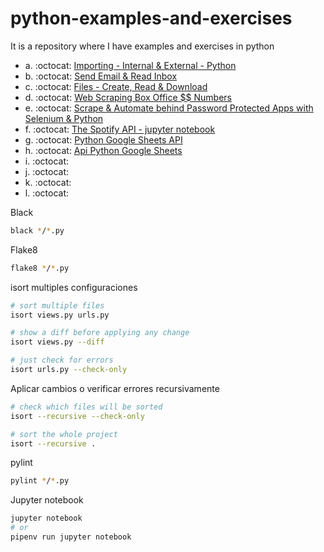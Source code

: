 # python-examples-and-exercises

It is a repository where I have examples and exercises in python

-   a. :octocat: [Importing - Internal & External - Python](https://github.com/macknilan/python-examples-and-exercises/tree/main/n_day_python/importing_internal__external-python)
-   b. :octocat: [Send Email & Read Inbox](https://github.com/macknilan/python-examples-and-exercises/tree/main/n_day_python/send_email__read_inbox)
-   c. :octocat: [Files - Create, Read & Download](https://github.com/macknilan/python-examples-and-exercises/tree/main/n_day_python/files__create_read__download)
-   d. :octocat: [Web Scraping Box Office $$ Numbers](https://github.com/macknilan/python-examples-and-exercises/tree/main/n_day_python/web_scraping_box_office_numbers)
-   e. :octocat: [Scrape & Automate behind Password Protected Apps with Selenium & Python](https://github.com/macknilan/python-examples-and-exercises/tree/main/n_day_python/scrape__automate_behind_password_protected_apps_with_selenium__python)
-   f. :octocat: [The Spotify API - jupyter notebook](https://github.com/macknilan/python-examples-and-exercises/tree/main/n_day_python/the_spotify_api)
-   g. :octocat: [Python Google Sheets API](https://github.com/macknilan/python-examples-and-exercises/tree/main/n_day_python/python_google_sheets_api)
-   h. :octocat: [Api Python Google Sheets](https://github.com/macknilan/python-examples-and-exercises/tree/main/n_day_python/api_python_google_sheets)
-   i. :octocat: []()
-   j. :octocat: []()
-   k. :octocat: []()
-   l. :octocat: []()

Black

```bash
black */*.py
```

Flake8

```bash
flake8 */*.py
```

isort multiples configuraciones

```bash
# sort multiple files
isort views.py urls.py

# show a diff before applying any change
isort views.py --diff

# just check for errors
isort urls.py --check-only
```

Aplicar cambios o verificar errores recursivamente

```bash
# check which files will be sorted
isort --recursive --check-only

# sort the whole project
isort --recursive .
```

pylint

```bash
pylint */*.py
```

Jupyter notebook

```bash
jupyter notebook
# or
pipenv run jupyter notebook
```

